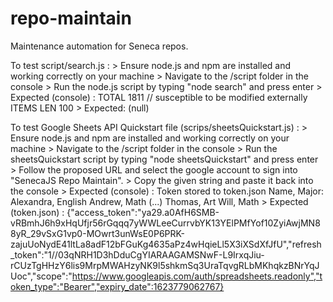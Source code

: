 # repo-maintain
Maintenance automation for Seneca repos.

To test script/search.js :
    > Ensure node.js and npm are installed and working correctly on your machine
    > Navigate to the /script folder in the console
    > Run the node.js script by typing "node search" and press enter
    > Expected (console) :
        TOTAL 1811 // susceptible to be modified externally
        ITEMS LEN 100
    > Expected:
        (null)

To test Google Sheets API Quickstart file (scrips/sheetsQuickstart.js) :
    > Ensure node.js and npm are installed and working correctly on your machine
    > Navigate to the /script folder in the console
    > Run the sheetsQuickstart script by typing "node sheetsQuickstart" and press enter
    > Follow the proposed URL and select the google account to sign into "SenecaJS Repo Maintain".
    > Copy the given string and paste it back into the console
    > Expected (console) :
        Token stored to token.json
        Name, Major:
        Alexandra, English
        Andrew, Math
        (...)
        Thomas, Art
        Will, Math
    > Expected (token.json) :
        {"access_token":"ya29.a0AfH6SMB-vRBmhJ6h9xHqUfjr56rGqqq7yWWLeeCurrvbYK13YElPMfYof10ZyiAwjMN88yR_29vSxG1vp0-MOwrt3unWsE0P6PRK-zajuUoNydE41ltLa8adF12bFGuKg4635aPz4wHqieLl5X3iXSdXfJfU","refresh_token":"1//03qNRH1D3hDduCgYIARAAGAMSNwF-L9IrxqJiu-rCUzTgHHzY6lis9MrpMWAHzyNK9l5shkmSq3UraTqvgRLbMKhqkzBNrYqJUoc","scope":"https://www.googleapis.com/auth/spreadsheets.readonly","token_type":"Bearer","expiry_date":1623779062767}